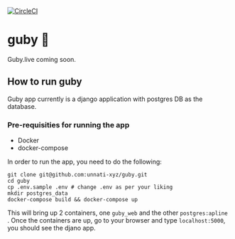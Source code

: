 
[![CircleCI](https://circleci.com/gh/unnati-xyz/guby.svg?style=svg)](<LINK>)

# guby 🦉
Guby.live coming soon.


## How to run guby
Guby app currently is a django application with postgres DB as the database.

### Pre-requisities for running the app

* Docker
* docker-compose

In order to run the app, you need to do the following:

```shell
git clone git@github.com:unnati-xyz/guby.git
cd guby
cp .env.sample .env # change .env as per your liking
mkdir postgres_data
docker-compose build && docker-compose up
```

This will bring up 2 containers, one `guby_web` and the other `postgres:apline` . Once the containers are up, go to your browser and type `localhost:5000`, you should see the djano app.


